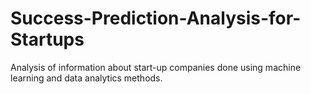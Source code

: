 # Success-Prediction-Analysis-for-Startups
Analysis of information about start-up companies done using machine learning and data analytics methods.
